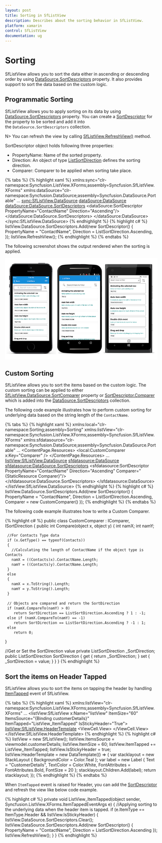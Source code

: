 ```yaml
---
layout: post
title: Sorting in SfListView
description: Describes about the sorting behavior in SfListView.
platform: xamarin
control: SfListView
documentation: ug
---
```


# Sorting 

SfListView allows you to sort the data either in ascending or descending order by using [DataSource.SortDescriptors](https://help.syncfusion.com/cr/cref_files/xamarin/datasource/Syncfusion.DataSource.Portable~Syncfusion.DataSource.DataSource~SortDescriptors.html) property. It also provides support to sort the data based on the custom logic.


## Programmatic Sorting

SfListView allows you to apply sorting on its data by using [DataSource.SortDescriptors](https://help.syncfusion.com/cr/cref_files/xamarin/datasource/Syncfusion.DataSource.Portable~Syncfusion.DataSource.DataSource~SortDescriptors.html) property. You can create a [SortDescriptor](https://help.syncfusion.com/cr/cref_files/xamarin/datasource/Syncfusion.DataSource.Portable~Syncfusion.DataSource.SortDescriptor.html) for the property to be sorted and add it into the `DataSource.SortDescriptors` collection.

N> You can refresh the view by calling [SfListView.RefreshView()](https://help.syncfusion.com/cr/cref_files/xamarin/sflistview/Syncfusion.SfListView.XForms~Syncfusion.ListView.XForms.SfListView~RefreshView.html) method.

SortDescriptor object holds following three properties:

* PropertyName: Name of the sorted property.
* Direction: An object of type [ListSortDirection](https://help.syncfusion.com/cr/cref_files/xamarin/datasource/Syncfusion.DataSource.Portable~Syncfusion.DataSource.ListSortDirection.html) defines the sorting direction.
* Comparer: Comparer to be applied when sorting take place.
 
{% tabs %}
{% highlight xaml %}
xmlns:sync="clr-namespace:Syncfusion.ListView.XForms;assembly=Syncfusion.SfListView.XForms"
xmlns:dataSource="clr-namespace:Syncfusion.DataSource;assembly=Syncfusion.DataSource.Portable"
...
<sync:SfListView.DataSource>
  <dataSource:DataSource>
    <dataSource:DataSource.SortDescriptors>
      <dataSource:SortDescriptor PropertyName="ContactName" Direction="Ascending"/>
    </dataSource:DataSource.SortDescriptors>
  </dataSource:DataSource>
</sync:SfListView.DataSource>
{% endhighlight %}
{% highlight c# %}
listView.DataSource.SortDescriptors.Add(new SortDescriptor()
{
  PropertyName = "ContactName",
  Direction = ListSortDirection.Ascending,
}); 
listView.RefreshView();
{% endhighlight %}
{% endtabs %}

The following screenshot shows the output rendered when the sorting is applied.

![](SfListView_images/SfListView-Sorting.png)

## Custom Sorting

SfListView allows you to sort the items based on the custom logic. The custom sorting can be applied to either [SfListView.DataSource.SortComparer](https://help.syncfusion.com/cr/cref_files/xamarin/datasource/Syncfusion.DataSource.Portable~Syncfusion.DataSource.DataSource~SortComparer.html) property or [SortDescriptor.Comparer](https://help.syncfusion.com/cr/cref_files/xamarin/datasource/Syncfusion.DataSource.Portable~Syncfusion.DataSource.SortDescriptor~Comparer.html) which is added into the [DataSource.SortDescriptors](https://help.syncfusion.com/cr/cref_files/xamarin/datasource/Syncfusion.DataSource.Portable~Syncfusion.DataSource.DataSource~SortDescriptors.html) collection.

The following code example illustrates how to perform custom sorting for underlying data based on the string length of the `ContactName`.

{% tabs %}
{% highlight xaml %}
xmlns:local="clr-namespace:Sorting;assembly=Sorting"
xmlns:listView="clr-namespace:Syncfusion.ListView.XForms;assembly=Syncfusion.SfListView.XForms"
xmlns:sfdatasource="clr-namespace:Syncfusion.DataSource;assembly=Syncfusion.DataSource.Portable"
...
<ContentPage.Resources>
  <ResourceDictionary>
    <local:CustomComparer x:Key="Comparer" />
  </ResourceDictionary>
</ContentPage.Resources>
...
<listView:SfListView.DataSource>
  <sfdatasource:DataSource>
    <sfdatasource:DataSource.SortDescriptors>
      <sfdatasource:SortDescriptor PropertyName="ContactName" Direction="Ascending" Comparer="{StaticResource Comparer}"/>
    </sfdatasource:DataSource.SortDescriptors>
  </sfdatasource:DataSource>
</listView:SfListView.DataSource>
{% endhighlight %}
{% highlight c# %}
listView.DataSource.SortDescriptors.Add(new SortDescriptor()
{
  PropertyName = "ContactName",
  Direction = ListSortDirection.Ascending,
  Comparer = new CustomComparer()
});
{% endhighlight %}
{% endtabs %}

The following code example illustrates how to write a Custom Comparer.

{% highlight c# %}
public class CustomComparer : IComparer<object>, ISortDirection
{
  public int Compare(object x, object y)
  {
     int namX;
     int namY;

     //For Contacts Type data
     if (x.GetType() == typeof(Contacts))
     {
       //Calculating the length of ContactName if the object type is Contacts
       namX = ((Contacts)x).ContactName.Length;
       namY = ((Contacts)y).ContactName.Length;
     }
     else
     {
       namX = x.ToString().Length;
       namY = y.ToString().Length;
     }

     // Objects are compared and return the SortDirection
     if (namX.CompareTo(namY) > 0)
        return SortDirection == ListSortDirection.Ascending ? 1 : -1;
     else if (namX.CompareTo(namY) == -1)
        return SortDirection == ListSortDirection.Ascending ? -1 : 1;
     else
        return 0;
   }

   //Get or Set the SortDirection value
   private ListSortDirection _SortDirection;
   public ListSortDirection SortDirection
   {
     get { return _SortDirection; }
     set { _SortDirection = value; }
   }
}
{% endhighlight %}

## Sort the items on Header Tapped

SfListView allows you to sort the items on tapping the header by handling [ItemTapped](https://help.syncfusion.com/cr/cref_files/xamarin/sflistview/Syncfusion.SfListView.XForms~Syncfusion.ListView.XForms.SfListView~ItemTapped_EV.html) event of SfListView.

{% tabs %}
{% highlight xaml %}
xmlns:listView="clr-namespace:Syncfusion.ListView.XForms;assembly=Syncfusion.SfListView.XForms"
...
<listView:SfListView x:Name="listView" ItemSize="60"
                     ItemsSource="{Binding customerDetails}" ItemTapped="ListView_ItemTapped" IsStickyHeader="True">
<listView:SfListView.HeaderTemplate>
  <DataTemplate>
    <ViewCell>
      <ViewCell.View>
        <StackLayout BackgroundColor="Teal">
          <Label TextColor="White" FontSize="20" FontAttributes="Bold" Text="CustomerDetails" />
        </StackLayout>
      </ViewCell.View>
    </ViewCell>
  </DataTemplate>  
</listView:SfListView.HeaderTemplate>
{% endhighlight %}
{% highlight c# %}
listView = new SfListView();
listView.ItemsSource = viewmodel.customerDetails;
listView.ItemSize = 60;
listView.ItemTapped += ListView_ItemTapped;
listView.IsStickyHeader = true;
listView.HeaderTemplate = new DataTemplate(() => 
{
  var stacklayout = new StackLayout { BackgroundColor = Color.Teal };
  var label = new Label { Text = "CustomerDetails", TextColor = Color.White, 
                          FontAttributes = FontAttributes.Bold, FontSize = 20 };
  stacklayout.Children.Add(label);
  return stacklayout;
});
{% endhighlight %}
{% endtabs %}

When `ItemTapped` event is raised for Header, you can add the [SortDescriptor](https://help.syncfusion.com/cr/cref_files/xamarin/datasource/Syncfusion.DataSource.Portable~Syncfusion.DataSource.SortDescriptor.html) and refresh the view like below code example.

{% highlight c# %}
private void ListView_ItemTapped(object sender, Syncfusion.ListView.XForms.ItemTappedEventArgs e)
{
  //Applying sorting to the underlying data when the header item is tapped.
  if (e.ItemType == ItemType.Header && listView.IsStickyHeader)
  {
    listView.DataSource.SortDescriptors.Clear();
    listView.DataSource.SortDescriptors.Add(new SortDescriptor()
    {
      PropertyName = "ContactName",
      Direction = ListSortDirection.Ascending
    });
    listView.RefreshView();
  }
}
{% endhighlight %}